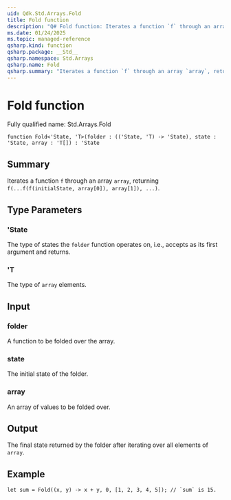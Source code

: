 ```yaml
---
uid: Qdk.Std.Arrays.Fold
title: Fold function
description: "Q# Fold function: Iterates a function `f` through an array `array`, returning `f(...f(f(initialState, array[0]), array[1]), ...)`."
ms.date: 01/24/2025
ms.topic: managed-reference
qsharp.kind: function
qsharp.package: __Std__
qsharp.namespace: Std.Arrays
qsharp.name: Fold
qsharp.summary: "Iterates a function `f` through an array `array`, returning `f(...f(f(initialState, array[0]), array[1]), ...)`."
---
```


# Fold function

Fully qualified name: Std.Arrays.Fold

```qsharp
function Fold<'State, 'T>(folder : (('State, 'T) -> 'State), state : 'State, array : 'T[]) : 'State
```

## Summary
Iterates a function `f` through an array `array`, returning
`f(...f(f(initialState, array[0]), array[1]), ...)`.

## Type Parameters
### 'State
The type of states the `folder` function operates on, i.e., accepts as its first
argument and returns.
### 'T
The type of `array` elements.

## Input
### folder
A function to be folded over the array.
### state
The initial state of the folder.
### array
An array of values to be folded over.

## Output
The final state returned by the folder after iterating over
all elements of `array`.

## Example
```qsharp
let sum = Fold((x, y) -> x + y, 0, [1, 2, 3, 4, 5]); // `sum` is 15.
```
